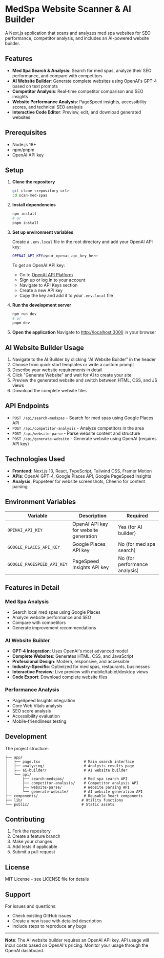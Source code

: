 # MedSpa Website Scanner & AI Builder

A Next.js application that scans and analyzes med spa websites for SEO performance, competitor analysis, and includes an AI-powered website builder.

## Features

- **Med Spa Search & Analysis**: Search for med spas, analyze their SEO performance, and compare with competitors
- **AI Website Builder**: Generate complete websites using OpenAI's GPT-4 based on text prompts
- **Competitor Analysis**: Real-time competitor comparison and SEO insights
- **Website Performance Analysis**: PageSpeed insights, accessibility scores, and technical SEO analysis
- **Interactive Code Editor**: Preview, edit, and download generated websites

## Prerequisites

- Node.js 18+ 
- npm/pnpm
- OpenAI API key

## Setup

1. **Clone the repository**
   ```bash
   git clone <repository-url>
   cd scan-med-spas
   ```

2. **Install dependencies**
   ```bash
   npm install
   # or
   pnpm install
   ```

3. **Set up environment variables**
   
   Create a `.env.local` file in the root directory and add your OpenAI API key:
   
   ```bash
   OPENAI_API_KEY=your_openai_api_key_here
   ```
   
   To get an OpenAI API key:
   - Go to [OpenAI API Platform](https://platform.openai.com/)
   - Sign up or log in to your account
   - Navigate to API Keys section
   - Create a new API key
   - Copy the key and add it to your `.env.local` file

4. **Run the development server**
   ```bash
   npm run dev
   # or
   pnpm dev
   ```

5. **Open the application**
   Navigate to [http://localhost:3000](http://localhost:3000) in your browser

## AI Website Builder Usage

1. Navigate to the AI Builder by clicking "AI Website Builder" in the header
2. Choose from quick start templates or write a custom prompt
3. Describe your website requirements in detail
4. Click "Generate Website" and wait for AI to create your site
5. Preview the generated website and switch between HTML, CSS, and JS views
6. Download the complete website files

## API Endpoints

- `POST /api/search-medspas` - Search for med spas using Google Places API
- `POST /api/competitor-analysis` - Analyze competitors in the area
- `POST /api/website-parse` - Parse website content and structure
- `POST /api/generate-website` - Generate website using OpenAI (requires API key)

## Technologies Used

- **Frontend**: Next.js 13, React, TypeScript, Tailwind CSS, Framer Motion
- **APIs**: OpenAI GPT-4, Google Places API, Google PageSpeed Insights
- **Analysis**: Puppeteer for website screenshots, Cheerio for content parsing

## Environment Variables

| Variable | Description | Required |
|----------|-------------|----------|
| `OPENAI_API_KEY` | OpenAI API key for website generation | Yes (for AI builder) |
| `GOOGLE_PLACES_API_KEY` | Google Places API key | No (for med spa search) |
| `GOOGLE_PAGESPEED_API_KEY` | PageSpeed Insights API key | No (for performance analysis) |

## Features in Detail

### Med Spa Analysis
- Search local med spas using Google Places
- Analyze website performance and SEO
- Compare with competitors
- Generate improvement recommendations

### AI Website Builder
- **GPT-4 Integration**: Uses OpenAI's most advanced model
- **Complete Websites**: Generates HTML, CSS, and JavaScript
- **Professional Design**: Modern, responsive, and accessible
- **Industry-Specific**: Optimized for med spas, restaurants, businesses
- **Interactive Preview**: Live preview with mobile/tablet/desktop views
- **Code Export**: Download complete website files

### Performance Analysis
- PageSpeed Insights integration
- Core Web Vitals analysis
- SEO score analysis
- Accessibility evaluation
- Mobile-friendliness testing

## Development

The project structure:
```
├── app/
│   ├── page.tsx                    # Main search interface
│   ├── analyzing/                  # Analysis results page
│   ├── ai-builder/                 # AI website builder
│   └── api/
│       ├── search-medspas/         # Med spa search API
│       ├── competitor-analysis/    # Competitor analysis API
│       ├── website-parse/          # Website parsing API
│       └── generate-website/       # AI website generation API
├── components/                     # Reusable React components
├── lib/                           # Utility functions
└── public/                        # Static assets
```

## Contributing

1. Fork the repository
2. Create a feature branch
3. Make your changes
4. Add tests if applicable
5. Submit a pull request

## License

MIT License - see LICENSE file for details

## Support

For issues and questions:
- Check existing GitHub issues
- Create a new issue with detailed description
- Include steps to reproduce any bugs

---

**Note**: The AI website builder requires an OpenAI API key. API usage will incur costs based on OpenAI's pricing. Monitor your usage through the OpenAI dashboard.
